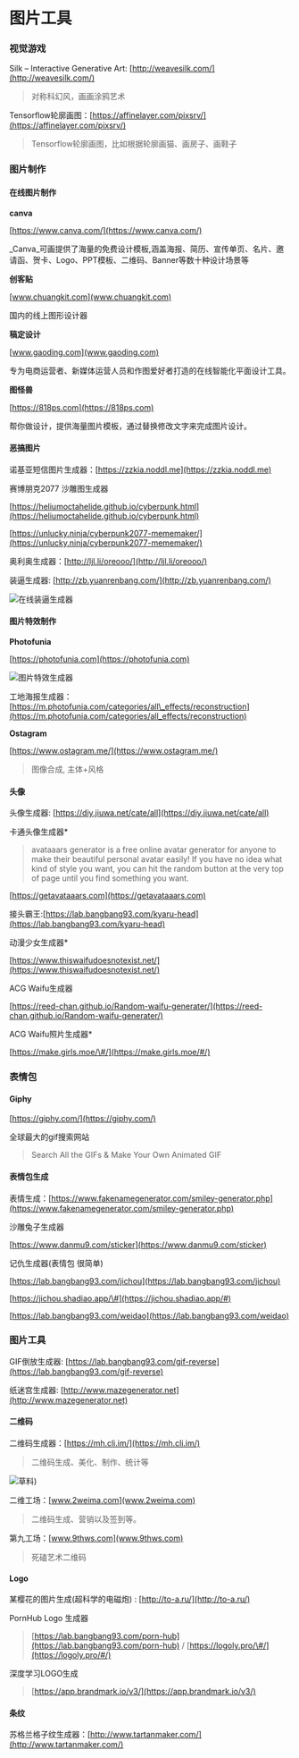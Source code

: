 # 图片工具

### 视觉游戏

Silk – Interactive Generative Art: [http://weavesilk.com/](http://weavesilk.com/)

> 对称科幻风，画画涂鸦艺术

Tensorflow轮廓画图：[https://affinelayer.com/pixsrv/](https://affinelayer.com/pixsrv/)

> Tensorflow轮廓画图，比如根据轮廓画猫、画房子、画鞋子

### **图片制作**

#### 在线图片制作

**canva**

[https://www.canva.com/](https://www.canva.com/)

_Canva_可画提供了海量的免费设计模板,涵盖海报、简历、宣传单页、名片、邀请函、贺卡、Logo、PPT模板、二维码、Banner等数十种设计场景等

**创客贴**

[www.chuangkit.com](www.chuangkit.com)

国内的线上图形设计器

**稿定设计**

[www.gaoding.com](www.gaoding.com)

专为电商运营者、新媒体运营人员和作图爱好者打造的在线智能化平面设计工具。

**图怪兽**

[https://818ps.com](https://818ps.com)

帮你做设计，提供海量图片模板，通过替换修改文字来完成图片设计。

#### 恶搞图片

诺基亚短信图片生成器：[https://zzkia.noddl.me](https://zzkia.noddl.me)

赛博朋克2077 沙雕图生成器

[https://heliumoctahelide.github.io/cyberpunk.html](https://heliumoctahelide.github.io/cyberpunk.html)

[https://unlucky.ninja/cyberpunk2077-mememaker/](https://unlucky.ninja/cyberpunk2077-mememaker/)

奥利奥生成器：[http://ljl.li/oreooo/](http://ljl.li/oreooo/)

装逼生成器: [http://zb.yuanrenbang.com/](http://zb.yuanrenbang.com/)

![&#x5728;&#x7EBF;&#x88C5;&#x903C;&#x751F;&#x6210;&#x5668;](https://i.imgur.com/uuia2U3.png)

#### 图片特效制作

**Photofunia**

[https://photofunia.com](https://photofunia.com)

![&#x56FE;&#x7247;&#x7279;&#x6548;&#x751F;&#x6210;&#x5668;](https://i.imgur.com/PmUJJQw.png)

工地海报生成器：[https://m.photofunia.com/categories/all\_effects/reconstruction](https://m.photofunia.com/categories/all_effects/reconstruction)

**Ostagram**

[https://www.ostagram.me/](https://www.ostagram.me/)

> 图像合成, 主体+风格

#### 头像

头像生成器: [https://diy.jiuwa.net/cate/all](https://diy.jiuwa.net/cate/all)

卡通头像生成器\*

> avataaars generator is a free online avatar generator for anyone to make their beautiful personal avatar easily! If you have no idea what kind of style you want, you can hit the random button at the very top of page until you find something you want.

[https://getavataaars.com](https://getavataaars.com)

接头霸王:[https://lab.bangbang93.com/kyaru-head](https://lab.bangbang93.com/kyaru-head)

动漫少女生成器\*

[https://www.thiswaifudoesnotexist.net/](https://www.thiswaifudoesnotexist.net/)

ACG Waifu生成器

[https://reed-chan.github.io/Random-waifu-generater/](https://reed-chan.github.io/Random-waifu-generater/)

ACG Waifu照片生成器\*

[https://make.girls.moe/\#/](https://make.girls.moe/#/)

### 表情包

#### Giphy

[https://giphy.com/](https://giphy.com/)

全球最大的gif搜索网站

> Search All the GIFs & Make Your Own Animated GIF

#### 表情包生成

表情生成：[https://www.fakenamegenerator.com/smiley-generator.php](https://www.fakenamegenerator.com/smiley-generator.php)

沙雕兔子生成器

[https://www.danmu9.com/sticker](https://www.danmu9.com/sticker)

记仇生成器\(表情包 很简单\)

[https://lab.bangbang93.com/jichou](https://lab.bangbang93.com/jichou)

[https://jichou.shadiao.app/\#](https://jichou.shadiao.app/#)

[https://lab.bangbang93.com/weidao](https://lab.bangbang93.com/weidao)

### 图片工具

GIF倒放生成器: [https://lab.bangbang93.com/gif-reverse](https://lab.bangbang93.com/gif-reverse)

纸迷宫生成器: [http://www.mazegenerator.net](http://www.mazegenerator.net)

#### 二维码

二维码生成器：[https://mh.cli.im/](https://mh.cli.im/)

> 二维码生成、美化、制作、统计等

![&#x8349;&#x6599;\)](https://i.imgur.com/NqIFL7t.png)

二维工场：[www.2weima.com](www.2weima.com)

> 二维码生成、营销以及签到等。

第九工场：[www.9thws.com](www.9thws.com)

> 死磕艺术二维码

#### Logo

某樱花的图片生成\(超科学的电磁炮\) : [http://to-a.ru/](http://to-a.ru/)

PornHub Logo 生成器

> [https://lab.bangbang93.com/porn-hub](https://lab.bangbang93.com/porn-hub) / [https://logoly.pro/\#/](https://logoly.pro/#/)

深度学习LOGO生成

> [https://app.brandmark.io/v3/](https://app.brandmark.io/v3/)

#### 条纹

苏格兰格子纹生成器：[http://www.tartanmaker.com/](http://www.tartanmaker.com/)

